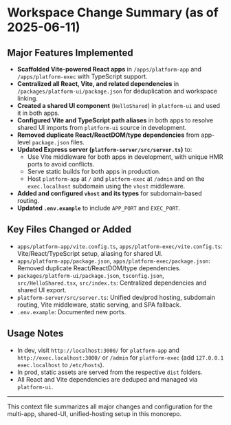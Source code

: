 # Workspace Change Summary (as of 2025-06-11)

## Major Features Implemented
- **Scaffolded Vite-powered React apps** in `/apps/platform-app` and `/apps/platform-exec` with TypeScript support.
- **Centralized all React, Vite, and related dependencies** in `/packages/platform-ui/package.json` for deduplication and workspace linking.
- **Created a shared UI component** (`HelloShared`) in `platform-ui` and used it in both apps.
- **Configured Vite and TypeScript path aliases** in both apps to resolve shared UI imports from `platform-ui` source in development.
- **Removed duplicate React/ReactDOM/type dependencies** from app-level `package.json` files.
- **Updated Express server (`platform-server/src/server.ts`)** to:
  - Use Vite middleware for both apps in development, with unique HMR ports to avoid conflicts.
  - Serve static builds for both apps in production.
  - Host `platform-app` at `/` and `platform-exec` at `/admin` and on the `exec.localhost` subdomain using the `vhost` middleware.
- **Added and configured `vhost` and its types** for subdomain-based routing.
- **Updated `.env.example`** to include `APP_PORT` and `EXEC_PORT`.

## Key Files Changed or Added
- `apps/platform-app/vite.config.ts`, `apps/platform-exec/vite.config.ts`: Vite/React/TypeScript setup, aliasing for shared UI.
- `apps/platform-app/package.json`, `apps/platform-exec/package.json`: Removed duplicate React/ReactDOM/type dependencies.
- `packages/platform-ui/package.json`, `tsconfig.json`, `src/HelloShared.tsx`, `src/index.ts`: Centralized dependencies and shared UI export.
- `platform-server/src/server.ts`: Unified dev/prod hosting, subdomain routing, Vite middleware, static serving, and SPA fallback.
- `.env.example`: Documented new ports.

## Usage Notes
- In dev, visit `http://localhost:3000/` for `platform-app` and `http://exec.localhost:3000/` or `/admin` for `platform-exec` (add `127.0.0.1 exec.localhost` to `/etc/hosts`).
- In prod, static assets are served from the respective `dist` folders.
- All React and Vite dependencies are deduped and managed via `platform-ui`.

---

This context file summarizes all major changes and configuration for the multi-app, shared-UI, unified-hosting setup in this monorepo.
